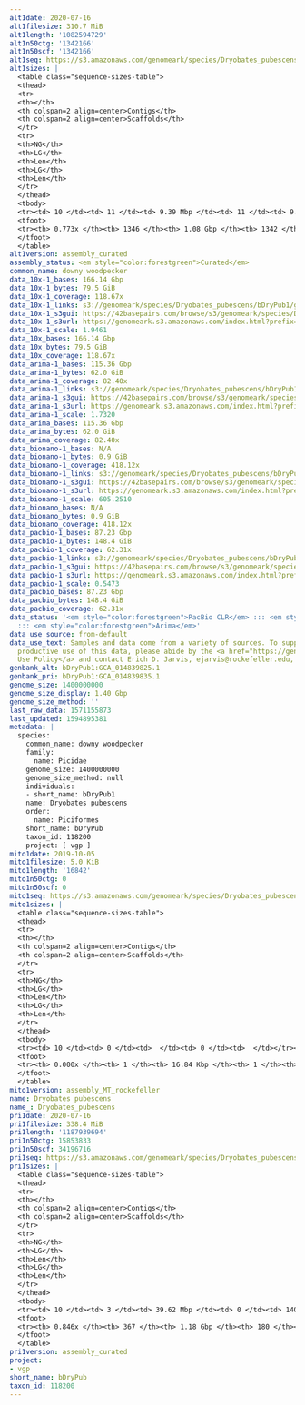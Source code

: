 ```yaml
---
alt1date: 2020-07-16
alt1filesize: 310.7 MiB
alt1length: '1082594729'
alt1n50ctg: '1342166'
alt1n50scf: '1342166'
alt1seq: https://s3.amazonaws.com/genomeark/species/Dryobates_pubescens/bDryPub1/assembly_curated/bDryPub1.alt.cur.20200716.fasta.gz
alt1sizes: |
  <table class="sequence-sizes-table">
  <thead>
  <tr>
  <th></th>
  <th colspan=2 align=center>Contigs</th>
  <th colspan=2 align=center>Scaffolds</th>
  </tr>
  <tr>
  <th>NG</th>
  <th>LG</th>
  <th>Len</th>
  <th>LG</th>
  <th>Len</th>
  </tr>
  </thead>
  <tbody>
  <tr><td> 10 </td><td> 11 </td><td> 9.39 Mbp </td><td> 11 </td><td> 9.39 Mbp </td></tr><tr><td> 20 </td><td> 31 </td><td> 5.33 Mbp </td><td> 31 </td><td> 5.33 Mbp </td></tr><tr><td> 30 </td><td> 63 </td><td> 3.30 Mbp </td><td> 63 </td><td> 3.30 Mbp </td></tr><tr><td> 40 </td><td> 118 </td><td> 2.11 Mbp </td><td> 118 </td><td> 2.11 Mbp </td></tr><tr style="background-color:#cccccc;"><td> 50 </td><td> 202 </td><td> 1.34 Mbp </td><td> 202 </td><td> 1.34 Mbp </td></tr><tr><td> 60 </td><td> 334 </td><td> 0.82 Mbp </td><td> 334 </td><td> 0.82 Mbp </td></tr><tr><td> 70 </td><td> 570 </td><td> 414.46 Kbp </td><td> 570 </td><td> 414.46 Kbp </td></tr><tr><td> 80 </td><td> 0 </td><td>  </td><td> 0 </td><td>  </td></tr><tr><td> 90 </td><td> 0 </td><td>  </td><td> 0 </td><td>  </td></tr><tr><td> 100 </td><td> 0 </td><td>  </td><td> 0 </td><td>  </td></tr></tbody>
  <tfoot>
  <tr><th> 0.773x </th><th> 1346 </th><th> 1.08 Gbp </th><th> 1342 </th><th> 1.08 Gbp </th></tr>
  </tfoot>
  </table>
alt1version: assembly_curated
assembly_status: <em style="color:forestgreen">Curated</em>
common_name: downy woodpecker
data_10x-1_bases: 166.14 Gbp
data_10x-1_bytes: 79.5 GiB
data_10x-1_coverage: 118.67x
data_10x-1_links: s3://genomeark/species/Dryobates_pubescens/bDryPub1/genomic_data/10x/<br>
data_10x-1_s3gui: https://42basepairs.com/browse/s3/genomeark/species/Dryobates_pubescens/bDryPub1/genomic_data/10x/
data_10x-1_s3url: https://genomeark.s3.amazonaws.com/index.html?prefix=species/Dryobates_pubescens/bDryPub1/genomic_data/10x/
data_10x-1_scale: 1.9461
data_10x_bases: 166.14 Gbp
data_10x_bytes: 79.5 GiB
data_10x_coverage: 118.67x
data_arima-1_bases: 115.36 Gbp
data_arima-1_bytes: 62.0 GiB
data_arima-1_coverage: 82.40x
data_arima-1_links: s3://genomeark/species/Dryobates_pubescens/bDryPub1/genomic_data/arima/<br>
data_arima-1_s3gui: https://42basepairs.com/browse/s3/genomeark/species/Dryobates_pubescens/bDryPub1/genomic_data/arima/
data_arima-1_s3url: https://genomeark.s3.amazonaws.com/index.html?prefix=species/Dryobates_pubescens/bDryPub1/genomic_data/arima/
data_arima-1_scale: 1.7320
data_arima_bases: 115.36 Gbp
data_arima_bytes: 62.0 GiB
data_arima_coverage: 82.40x
data_bionano-1_bases: N/A
data_bionano-1_bytes: 0.9 GiB
data_bionano-1_coverage: 418.12x
data_bionano-1_links: s3://genomeark/species/Dryobates_pubescens/bDryPub1/genomic_data/bionano/<br>
data_bionano-1_s3gui: https://42basepairs.com/browse/s3/genomeark/species/Dryobates_pubescens/bDryPub1/genomic_data/bionano/
data_bionano-1_s3url: https://genomeark.s3.amazonaws.com/index.html?prefix=species/Dryobates_pubescens/bDryPub1/genomic_data/bionano/
data_bionano-1_scale: 605.2510
data_bionano_bases: N/A
data_bionano_bytes: 0.9 GiB
data_bionano_coverage: 418.12x
data_pacbio-1_bases: 87.23 Gbp
data_pacbio-1_bytes: 148.4 GiB
data_pacbio-1_coverage: 62.31x
data_pacbio-1_links: s3://genomeark/species/Dryobates_pubescens/bDryPub1/genomic_data/pacbio/<br>
data_pacbio-1_s3gui: https://42basepairs.com/browse/s3/genomeark/species/Dryobates_pubescens/bDryPub1/genomic_data/pacbio/
data_pacbio-1_s3url: https://genomeark.s3.amazonaws.com/index.html?prefix=species/Dryobates_pubescens/bDryPub1/genomic_data/pacbio/
data_pacbio-1_scale: 0.5473
data_pacbio_bases: 87.23 Gbp
data_pacbio_bytes: 148.4 GiB
data_pacbio_coverage: 62.31x
data_status: '<em style="color:forestgreen">PacBio CLR</em> ::: <em style="color:forestgreen">10x</em>
  ::: <em style="color:forestgreen">Arima</em>'
data_use_source: from-default
data_use_text: Samples and data come from a variety of sources. To support fair and
  productive use of this data, please abide by the <a href="https://genome10k.soe.ucsc.edu/data-use-policies/">Data
  Use Policy</a> and contact Erich D. Jarvis, ejarvis@rockefeller.edu, with any questions.
genbank_alt: bDryPub1:GCA_014839825.1
genbank_pri: bDryPub1:GCA_014839835.1
genome_size: 1400000000
genome_size_display: 1.40 Gbp
genome_size_method: ''
last_raw_data: 1571155873
last_updated: 1594895381
metadata: |
  species:
    common_name: downy woodpecker
    family:
      name: Picidae
    genome_size: 1400000000
    genome_size_method: null
    individuals:
    - short_name: bDryPub1
    name: Dryobates pubescens
    order:
      name: Piciformes
    short_name: bDryPub
    taxon_id: 118200
    project: [ vgp ]
mito1date: 2019-10-05
mito1filesize: 5.0 KiB
mito1length: '16842'
mito1n50ctg: 0
mito1n50scf: 0
mito1seq: https://s3.amazonaws.com/genomeark/species/Dryobates_pubescens/bDryPub1/assembly_MT_rockefeller/bDryPub1.MT.20191005.fasta.gz
mito1sizes: |
  <table class="sequence-sizes-table">
  <thead>
  <tr>
  <th></th>
  <th colspan=2 align=center>Contigs</th>
  <th colspan=2 align=center>Scaffolds</th>
  </tr>
  <tr>
  <th>NG</th>
  <th>LG</th>
  <th>Len</th>
  <th>LG</th>
  <th>Len</th>
  </tr>
  </thead>
  <tbody>
  <tr><td> 10 </td><td> 0 </td><td>  </td><td> 0 </td><td>  </td></tr><tr><td> 20 </td><td> 0 </td><td>  </td><td> 0 </td><td>  </td></tr><tr><td> 30 </td><td> 0 </td><td>  </td><td> 0 </td><td>  </td></tr><tr><td> 40 </td><td> 0 </td><td>  </td><td> 0 </td><td>  </td></tr><tr style="background-color:#cccccc;"><td> 50 </td><td> 0 </td><td style="background-color:#ff8888;">  </td><td> 0 </td><td style="background-color:#ff8888;">  </td></tr><tr><td> 60 </td><td> 0 </td><td>  </td><td> 0 </td><td>  </td></tr><tr><td> 70 </td><td> 0 </td><td>  </td><td> 0 </td><td>  </td></tr><tr><td> 80 </td><td> 0 </td><td>  </td><td> 0 </td><td>  </td></tr><tr><td> 90 </td><td> 0 </td><td>  </td><td> 0 </td><td>  </td></tr><tr><td> 100 </td><td> 0 </td><td>  </td><td> 0 </td><td>  </td></tr></tbody>
  <tfoot>
  <tr><th> 0.000x </th><th> 1 </th><th> 16.84 Kbp </th><th> 1 </th><th> 16.84 Kbp </th></tr>
  </tfoot>
  </table>
mito1version: assembly_MT_rockefeller
name: Dryobates pubescens
name_: Dryobates_pubescens
pri1date: 2020-07-16
pri1filesize: 338.4 MiB
pri1length: '1187939694'
pri1n50ctg: 15853833
pri1n50scf: 34196716
pri1seq: https://s3.amazonaws.com/genomeark/species/Dryobates_pubescens/bDryPub1/assembly_curated/bDryPub1.pri.cur.20200716.fasta.gz
pri1sizes: |
  <table class="sequence-sizes-table">
  <thead>
  <tr>
  <th></th>
  <th colspan=2 align=center>Contigs</th>
  <th colspan=2 align=center>Scaffolds</th>
  </tr>
  <tr>
  <th>NG</th>
  <th>LG</th>
  <th>Len</th>
  <th>LG</th>
  <th>Len</th>
  </tr>
  </thead>
  <tbody>
  <tr><td> 10 </td><td> 3 </td><td> 39.62 Mbp </td><td> 0 </td><td> 140.16 Mbp </td></tr><tr><td> 20 </td><td> 7 </td><td> 31.18 Mbp </td><td> 3 </td><td> 49.94 Mbp </td></tr><tr><td> 30 </td><td> 11 </td><td> 27.07 Mbp </td><td> 6 </td><td> 47.22 Mbp </td></tr><tr><td> 40 </td><td> 18 </td><td> 19.88 Mbp </td><td> 9 </td><td> 43.95 Mbp </td></tr><tr style="background-color:#cccccc;"><td> 50 </td><td> 25 </td><td style="background-color:#88ff88;"> 15.85 Mbp </td><td> 12 </td><td style="background-color:#88ff88;"> 34.20 Mbp </td></tr><tr><td> 60 </td><td> 36 </td><td> 10.26 Mbp </td><td> 17 </td><td> 24.56 Mbp </td></tr><tr><td> 70 </td><td> 54 </td><td> 6.21 Mbp </td><td> 24 </td><td> 17.78 Mbp </td></tr><tr><td> 80 </td><td> 92 </td><td> 1.67 Mbp </td><td> 33 </td><td> 9.87 Mbp </td></tr><tr><td> 90 </td><td> 0 </td><td>  </td><td> 0 </td><td>  </td></tr><tr><td> 100 </td><td> 0 </td><td>  </td><td> 0 </td><td>  </td></tr></tbody>
  <tfoot>
  <tr><th> 0.846x </th><th> 367 </th><th> 1.18 Gbp </th><th> 180 </th><th> 1.19 Gbp </th></tr>
  </tfoot>
  </table>
pri1version: assembly_curated
project:
- vgp
short_name: bDryPub
taxon_id: 118200
---
```


